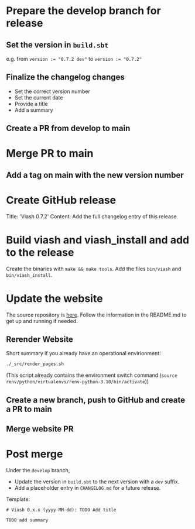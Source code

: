 # Prepare the develop branch for release

## Set the version in `build.sbt`

e.g. from `version := "0.7.2 dev"` to `version := "0.7.2"`

## Finalize the changelog changes

- Set the correct version number
- Set the current date
- Provide a title
- Add a summary

## Create a PR from develop to main

# Merge PR to main

## Add a tag on main with the new version number

# Create GitHub release

Title: 'Viash 0.7.2'
Content: Add the full changelog entry of this release

# Build viash and viash_install and add to the release

Create the binaries with `make && make tools`.
Add the files `bin/viash` and `bin/viash_install`.

# Update the website

The source repository is [here](https://github.com/viash-io/website).
Follow the information in the README.md to get up and running if needed.

## Rerender Website

Short summary if you already have an operational envirionment:

```bash
./_src/render_pages.sh 
```

(This script already contains the environment switch command (`source renv/python/virtualenvs/renv-python-3.10/bin/activate`))

## Create a new branch, push to GitHub and create a PR to main

## Merge website PR

# Post merge

Under the `develop` branch,
- Update the version in `build.sbt` to the next version with a `dev` suffix.
- Add a placeholder entry in `CHANGELOG.md` for a future release.

Template:

```
# Viash 0.x.x (yyyy-MM-dd): TODO Add title

TODO add summary
```

